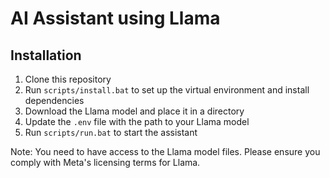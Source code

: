 # AI Assistant using Llama

## Installation

1. Clone this repository
2. Run `scripts/install.bat` to set up the virtual environment and install dependencies
3. Download the Llama model and place it in a directory
4. Update the `.env` file with the path to your Llama model
5. Run `scripts/run.bat` to start the assistant

Note: You need to have access to the Llama model files. Please ensure you comply with Meta's licensing terms for Llama.